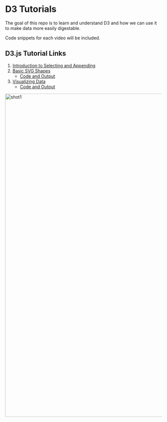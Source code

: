 # D3 Tutorials
The goal of this repo is to learn and understand D3 and how we can use it to make data more easily digestable.

Code snippets for each video will be included.

## D3.js Tutorial Links
1. [Introduction to Selecting and Appending](https://www.youtube.com/watch?v=qIIKw2RFNlU&index=2&list=PL6il2r9i3BqH9PmbOf5wA5E1wOG3FT22p)
2. [Basic SVG Shapes](https://www.youtube.com/watch?v=TR39nfAW1dw&list=PL6il2r9i3BqH9PmbOf5wA5E1wOG3FT22p&index=3)
    - [Code and Output](https://github.com/Reeechi/D3_Tutorials/tree/master/VideoCodeSnippets/SVGShapes)
3. [Visualizing Data](https://www.youtube.com/watch?v=4haBbPEClP4&amp;index=4&amp;list=PL6il2r9i3BqH9PmbOf5wA5E1wOG3FT22p)
    - [Code and Output](https://github.com/Reeechi/D3_Tutorials/tree/master/VideoCodeSnippets/VisualizingData)

<img width="1039" alt="shot1" src="https://user-images.githubusercontent.com/13631369/33448901-1800b9da-d5bc-11e7-8d0e-2cb57a804367.png">
